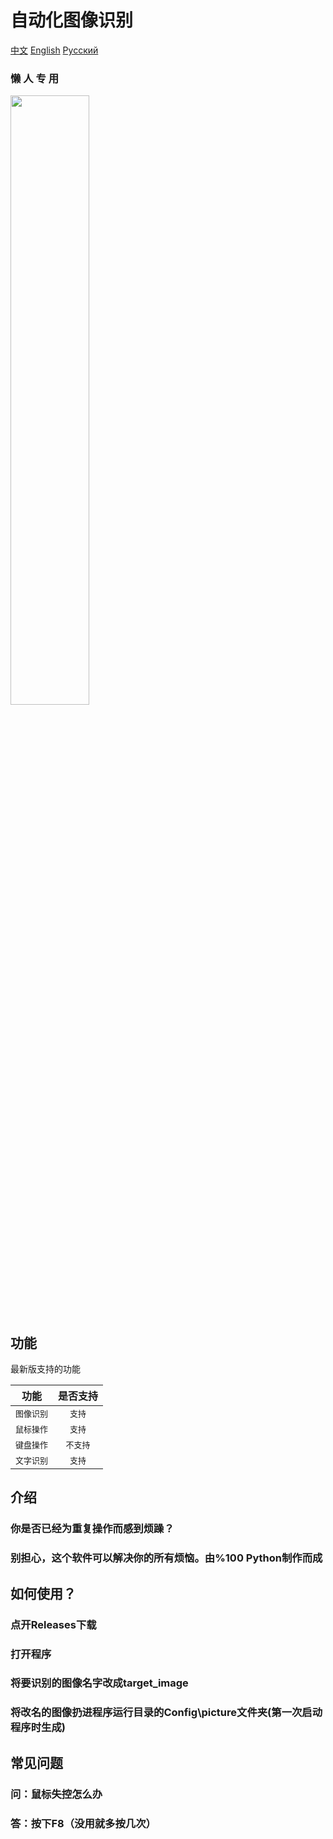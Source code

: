 # 自动化图像识别
[中文](https://github.com/qiuzhiche/PythonpictureAutomation/blob/main/README.md)
[English](https://github.com/qiuzhiche/PythonpictureAutomation/blob/main/README_En)
[Русский](https://github.com/qiuzhiche/PythonpictureAutomation/blob/main/README_%D0%A0%D1%83%D1%81%D1%81%D0%BA%D0%B8%D0%B9)
### **懒 人 专 用**

<img src="https://ts1.cn.mm.bing.net/th/id/R-C.1895df2fde1b5c8fddad1046b3e4d79f?rik=fG%2fypE855oa5lA&riu=http%3a%2f%2fwww.spasvo.com%2fckfinder%2fuserfiles%2fimages%2f2022101948937180.jpg&ehk=6n4Lc2nO66%2fup2%2fAGkwOB93OaNE7WCm52lUEDDHfj6k%3d&risl=&pid=ImgRaw&r=0" width="50%">

## 功能

最新版支持的功能

| 功能        |   是否支持   |
|-----------|:--------:|
| <kbd>图像识别 | <kbd>支持  |
| <kbd>鼠标操作 | <kbd>支持  |
| <kbd>键盘操作 | <kbd>不支持 |
| <kbd>文字识别 | <kbd>支持 |

## 介绍

### **你是否已经为重复操作而感到烦躁？**
### **别担心，这个软件可以解决你的所有烦恼。由%100 Python制作而成**

## **如何使用？**
### **点开Releases下载**
### **打开程序**
### **将要识别的图像名字改成target_image**
### **将改名的图像扔进程序运行目录的Config\picture文件夹(第一次启动程序时生成)**

## **常见问题**
### **问：鼠标失控怎么办**
### **答：按下F8（没用就多按几次）**
